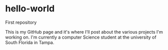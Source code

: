 # hello-world
First repository

This is my GitHub page and it's where I'll post about the various projects I'm working on. I'm currently a computer Science student at the university of South Florida in Tampa.

